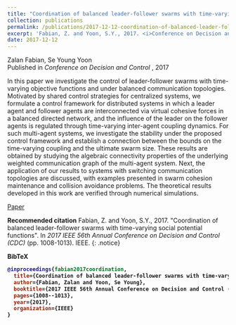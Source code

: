 ```yaml
---
title: "Coordination of balanced leader-follower swarms with time-varying social potential functions"
collection: publications
permalink: /publications/2017-12-12-coordination-of-balanced-leader-follower-swarms
excerpt: 'Fabian, Z. and Yoon, S.Y., 2017. <i>Conference on Decision and Control</i>. (pp. 1008-1013). IEEE.'
date: 2017-12-12
---
```

Zalan Fabian, Se Young Yoon <br>
Published in <i> Conference on Decision and Control </i>, 2017

In this paper we investigate the control of leader-follower swarms with time-varying objective functions and under balanced communication topologies. Motivated by shared control strategies for centralized systems, we formulate a control framework for distributed systems in which a leader agent and follower agents are interconnected via virtual cohesive forces in a balanced directed network, and the influence of the leader on the follower agents is regulated through time-varying inter-agent coupling dynamics. For such multi-agent systems, we investigate the stability under the proposed control framework and establish a connection between the bounds on the time-varying coupling and the ultimate swarm size. These results are obtained by studying the algebraic connectivity properties of the underlying weighted communication graph of the multi-agent system. Next, the application of our results to systems with switching communication topologies are discussed, with examples presented in swarm cohesion maintenance and collision avoidance problems. The theoretical results developed in this work are verified through numerical simulations.

<a href="https://ieeexplore.ieee.org/abstract/document/8263790" class="btn btn--info btn--large">Paper</a>

<b>Recommended citation</b>
Fabian, Z. and Yoon, S.Y., 2017. &quot;Coordination of balanced leader-follower swarms with time-varying social potential functions&quot;. In <i>2017 IEEE 56th Annual Conference on Decision and Control (CDC)</i> (pp. 1008-1013). IEEE.
{: .notice}

<b>BibTeX<b>
```bibtex
@inproceedings{fabian2017coordination,
  title={Coordination of balanced leader-follower swarms with time-varying social potential functions},
  author={Fabian, Zalan and Yoon, Se Young},
  booktitle={2017 IEEE 56th Annual Conference on Decision and Control (CDC)},
  pages={1008--1013},
  year={2017},
  organization={IEEE}
}
```
